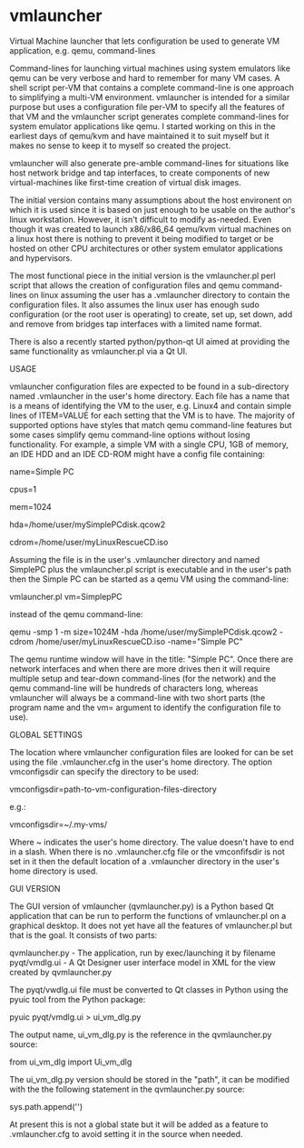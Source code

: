 # vmlauncher
Virtual Machine launcher that lets configuration be used to generate VM application, e.g. qemu, command-lines

Command-lines for launching virtual machines using system emulators like qemu can be very verbose and hard to remember for many VM cases. A shell script per-VM that contains a complete command-line is one approach to simplifying a multi-VM environment. vmlauncher is intended for a similar purpose but uses a configuration file per-VM to specify all the features of that VM and the vmlauncher script generates complete command-lines for system emulator applications like qemu. I started working on this in the earliest days of qemu/kvm and have maintained it to suit myself but it makes no sense to keep it to myself so created the project.

vmlauncher will also generate pre-amble command-lines for situations like host network bridge and tap interfaces, to create components of new virtual-machines like first-time creation of virtual disk images.

The initial version contains many assumptions about the host environent on which it is used since it is based on just enough to be usable on the author's linux workstation. However, it isn't difficult to modify as-needed. Even though it was created to launch x86/x86_64 qemu/kvm virtual machines on a linux host there is nothing to prevent it being modified to target or be hosted on other CPU architectures or other system emulator applications and hypervisors.

The most functional piece in the initial version is the vmlauncher.pl perl script that allows the creation of configuration files and qemu command-lines on linux assuming the user has a .vmlauncher directory to contain the configuration files. It also assumes the linux user has enough sudo configuration (or the root user is operating) to create, set up, set down, add and remove from bridges tap interfaces with a limited name format.

There is also a recently started python/python-qt UI aimed at providing the same functionality as vmlauncher.pl via a Qt UI.

USAGE

vmlauncher configuration files are expected to be found in a sub-directory named .vmlauncher in the user's home directory. Each file has a name that is a means of identifying the VM to the user, e.g. Linux4 and contain simple lines of ITEM=VALUE for each setting that the VM is to have. The majority of supported options have styles that match qemu command-line features but some cases simplify qemu command-line options without losing functionality. For example, a simple VM with a single CPU, 1GB of memory, an IDE HDD and an IDE CD-ROM might have a config file containing:

name=Simple PC

cpus=1

mem=1024

hda=/home/user/mySimplePCdisk.qcow2

cdrom=/home/user/myLinuxRescueCD.iso

Assuming the file is in the user's .vmlauncher directory and named SimplePC plus the vmlauncher.pl script is executable and in the user's path then the Simple PC can be started as a qemu VM using the command-line:

vmlauncher.pl vm=SimplepPC

instead of the qemu command-line:

qemu -smp 1 -m size=1024M -hda /home/user/mySimplePCdisk.qcow2 -cdrom /home/user/myLinuxRescueCD.iso -name="Simple PC"

The qemu runtime window will have in the title: "Simple PC". Once there are network interfaces and when there are more drives then it will require multiple setup and tear-down command-lines (for the network) and the qemu command-line will be hundreds of characters long, whereas vmlauncher will always be a command-line with two short parts (the program name and the vm=<value> argument to identify the configuration file to use).

GLOBAL SETTINGS

The location where vmlauncher configuration files are looked for can be set using the file .vmlauncher.cfg in the user's home directory. The option vmconfigsdir can specify the directory to be used:

vmconfigsdir=path-to-vm-configuration-files-directory

e.g.:

vmconfigsdir=~/.my-vms/

Where ~ indicates the user's home directory. The value doesn't have to end in a slash. When there is no .vmlauncher.cfg file or the vmconfifsdir is not set in it then the default location of a .vmlauncher directory in the user's home directory is used.

GUI VERSION

The GUI version of vmlauncher (qvmlauncher.py) is a Python based Qt application that can be run to perform the functions of vmlauncher.pl on a graphical desktop. It does not yet have all the features of vmlauncher.pl but that is the goal. It consists of two parts:

qvmlauncher.py - The application, run by exec/launching it by filename
pyqt/vmdlg.ui - A Qt Designer user interface model in XML for the view created by qvmlauncher.py

The pyqt/vwdlg.ui file must be converted to Qt classes in Python using the pyuic tool from the Python package:

pyuic pyqt/vmdlg.ui > ui_vm_dlg.py

The output name, ui_vm_dlg.py is the reference in the qvmlauncher.py source:

from ui_vm_dlg import Ui_vm_dlg

The ui_vm_dlg.py version should be stored in the "path", it can be modified with the the following statement in the qvmlauncher.py source:

sys.path.append('<path where ui_vm_dlg.py file was output to>')

At present this is not a global state but it will be added as a feature to .vmlauncher.cfg to avoid setting it in the source when needed.
